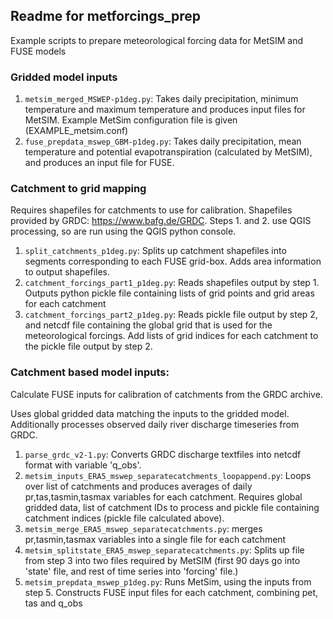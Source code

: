 ## Readme for metforcings_prep
Example scripts to prepare meteorological forcing data for MetSIM and FUSE models

### Gridded model inputs
1. `metsim_merged_MSWEP-p1deg.py`: Takes daily precipitation, minimum temperature and maximum temperature and produces input files for MetSIM. Example MetSim configuration file is given (EXAMPLE_metsim.conf)
2. `fuse_prepdata_mswep_GBM-p1deg.py`: Takes daily precipitation, mean temperature and potential evapotranspiration (calculated by MetSIM), and produces an input file for FUSE.

### Catchment to grid mapping
Requires shapefiles for catchments to use for calibration. Shapefiles provided by GRDC: https://www.bafg.de/GRDC.
Steps 1. and 2. use QGIS processing, so are run using the QGIS python console.
1. `split_catchments_p1deg.py`: Splits up catchment shapefiles into segments corresponding to each FUSE grid-box. Adds area information to output shapefiles.
2. `catchment_forcings_part1_p1deg.py`: Reads shapefiles output by step 1. Outputs python pickle file containing lists of grid points and grid areas for each catchment
3. `catchment_forcings_part2_p1deg.py`: Reads pickle file output by step 2, and netcdf file containing the global grid that is used for the meteorological forcings. Add lists of grid indices for each catchment to the pickle file output by step 2.

### Catchment based model inputs:
Calculate FUSE inputs for calibration of catchments from the GRDC archive.

Uses global gridded data matching the inputs to the gridded model. Additionally processes observed daily river discharge timeseries from GRDC. 
1. `parse_grdc_v2-1.py`: Converts GRDC discharge textfiles into netcdf format with variable 'q_obs'.
2. `metsim_inputs_ERA5_mswep_separatecatchments_loopappend.py`: Loops over list of catchments and produces averages of daily pr,tas,tasmin,tasmax variables for each catchment. Requires global gridded data, list of catchment IDs to process and pickle file containing catchment indices (pickle file calculated above).
3. `metsim_merge_ERA5_mswep_separatecatchments.py`: merges pr,tasmin,tasmax variables into a single file for each catchment
4. `metsim_splitstate_ERA5_mswep_separatecatchments.py`: Splits up file from step 3 into two files required by MetSIM (first 90 days go into 'state' file, and rest of time series into 'forcing' file.)
5. `metsim_prepdata_mswep_p1deg.py`:  Runs MetSim, using the inputs from step 5. Constructs FUSE input files for each catchment, combining pet, tas and q_obs

